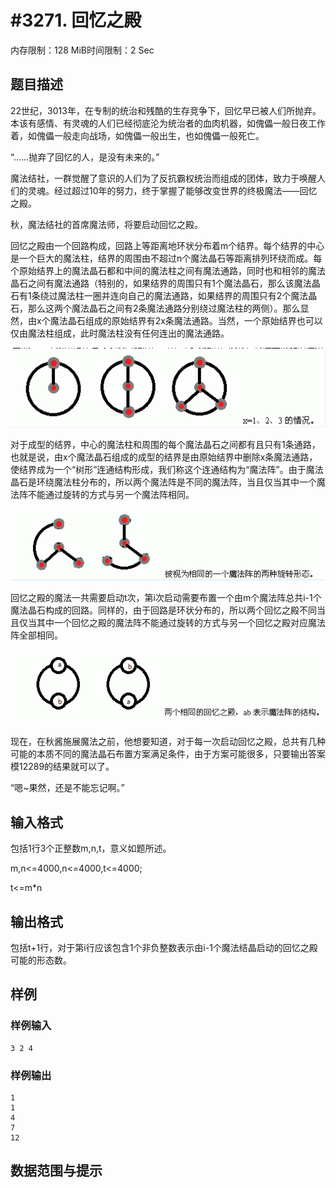 # #3271. 回忆之殿

内存限制：128 MiB时间限制：2 Sec

## 题目描述

22世纪，3013年，在专制的统治和残酷的生存竞争下，回忆早已被人们所抛弃。本该有感情、有灵魂的人们已经彻底沦为统治者的血肉机器，如傀儡一般日夜工作着，如傀儡一般走向战场，如傀儡一般出生，也如傀儡一般死亡。

&ldquo;&hellip;&hellip;抛弃了回忆的人，是没有未来的。&rdquo;

魔法结社，一群觉醒了意识的人们为了反抗霸权统治而组成的团体，致力于唤醒人们的灵魂。经过超过10年的努力，终于掌握了能够改变世界的终极魔法&mdash;&mdash;回忆之殿。

秋，魔法结社的首席魔法师，将要启动回忆之殿。

回忆之殿由一个回路构成，回路上等距离地环状分布着m个结界。每个结界的中心是一个巨大的魔法柱，结界的周围由不超过n个魔法晶石等距离排列环绕而成。每个原始结界上的魔法晶石都和中间的魔法柱之间有魔法通路，同时也和相邻的魔法晶石之间有魔法通路（特别的，如果结界的周围只有1个魔法晶石，那么该魔法晶石有1条绕过魔法柱一圈并连向自己的魔法通路，如果结界的周围只有2个魔法晶石，那么这两个魔法晶石之间有2条魔法通路分别绕过魔法柱的两侧）。那么显然，由x个魔法晶石组成的原始结界有2x条魔法通路。当然，一个原始结界也可以仅由魔法柱组成，此时魔法柱没有任何连出的魔法通路。

![](upload/201308/1(4).jpg)

对于成型的结界，中心的魔法柱和周围的每个魔法晶石之间都有且只有1条通路，也就是说，由x个魔法晶石组成的成型的结界是由原始结界中删除x条魔法通路，使结界成为一个&ldquo;树形&rdquo;连通结构形成，我们称这个连通结构为&ldquo;魔法阵&rdquo;。由于魔法晶石是环绕魔法柱分布的，所以两个魔法阵是不同的魔法阵，当且仅当其中一个魔法阵不能通过旋转的方式与另一个魔法阵相同。

![](upload/201308/2(1).jpg)

回忆之殿的魔法一共需要启动t次，第i次启动需要布置一个由m个魔法阵总共i-1个魔法晶石构成的回路。同样的，由于回路是环状分布的，所以两个回忆之殿不同当且仅当其中一个回忆之殿的魔法阵不能通过旋转的方式与另一个回忆之殿对应魔法阵全部相同。

![](upload/201308/3(2).jpg)

现在，在秋酱施展魔法之前，他想要知道，对于每一次启动回忆之殿，总共有几种可能的本质不同的魔法晶石布置方案满足条件，由于方案可能很多，只要输出答案模12289的结果就可以了。

&ldquo;嗯~果然，还是不能忘记啊。&rdquo;

## 输入格式

包括1行3个正整数m,n,t，意义如题所述。

m,n<=4000,n<=4000,t<=4000;

t<=m*n

## 输出格式

包括t+1行，对于第i行应该包含1个非负整数表示由i-1个魔法结晶启动的回忆之殿可能的形态数。

## 样例

### 样例输入

    
    3 2 4
    

### 样例输出

    
    1
    1
    4
    7
    12
    

## 数据范围与提示

